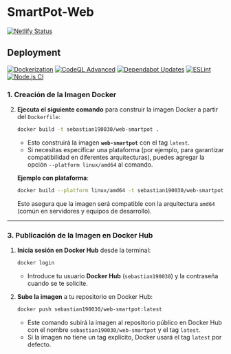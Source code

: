 # SmartPot-Web

[![Netlify Status](https://api.netlify.com/api/v1/badges/5d675e13-68c9-4d3d-a61d-da09db0574c4/deploy-status)](https://app.netlify.com/sites/smarpot/deploys)

## **Deployment**

[![Dockerization](https://github.com/SmartPotTech/SmartPot-Web/actions/workflows/dockerization.yml/badge.svg)](https://github.com/SmartPotTech/SmartPot-Web/actions/workflows/dockerization.yml)
[![CodeQL Advanced](https://github.com/SmartPotTech/SmartPot-Web/actions/workflows/codeql.yml/badge.svg)](https://github.com/SmartPotTech/SmartPot-Web/actions/workflows/codeql.yml)
[![Dependabot Updates](https://github.com/SmartPotTech/SmartPot-Web/actions/workflows/dependabot/dependabot-updates/badge.svg)](https://github.com/SmartPotTech/SmartPot-Web/actions/workflows/dependabot/dependabot-updates)
[![ESLint](https://github.com/SmartPotTech/SmartPot-Web/actions/workflows/eslint.yml/badge.svg)](https://github.com/SmartPotTech/SmartPot-Web/actions/workflows/eslint.yml)
[![Node.js CI](https://github.com/SmartPotTech/SmartPot-Web/actions/workflows/node.js.yml/badge.svg)](https://github.com/SmartPotTech/SmartPot-Web/actions/workflows/node.js.yml)

### 1. **Creación de la Imagen Docker**

2. **Ejecuta el siguiente comando** para construir la imagen Docker a partir del `Dockerfile`:

   ```bash
   docker build -t sebastian190030/web-smartpot .
   ```

    - Esto construirá la imagen **`web-smartpot`** con el tag `latest`.
    - Si necesitas especificar una plataforma (por ejemplo, para garantizar compatibilidad en diferentes arquitecturas),
      puedes agregar la opción `--platform linux/amd64` al comando.

   **Ejemplo con plataforma**:

   ```bash
   docker build --platform linux/amd64 -t sebastian190030/web-smartpot .
   ```

   Esto asegura que la imagen será compatible con la arquitectura `amd64` (común en servidores y equipos de desarrollo).

---

### 3. **Publicación de la Imagen en Docker Hub**

1. **Inicia sesión en Docker Hub** desde la terminal:

   ```bash
   docker login
   ```

    - Introduce tu usuario **Docker Hub** (`sebastian190030`) y la contraseña cuando se te solicite.

2. **Sube la imagen** a tu repositorio en Docker Hub:

   ```bash
   docker push sebastian190030/web-smartpot:latest
   ```

    - Este comando subirá la imagen al repositorio público en Docker Hub con el nombre `sebastian190030/web-smartpot` y
      el tag `latest`.
    - Si la imagen no tiene un tag explícito, Docker usará el tag `latest` por defecto.
